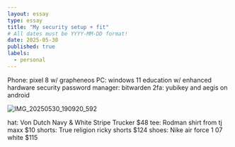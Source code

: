 ```yaml
---
layout: essay
type: essay
title: "My security setup + fit"
# All dates must be YYYY-MM-DD format!
date: 2025-05-30
published: true
labels:
  - personal
---
```


Phone: pixel 8 w/ grapheneos
PC: windows 11 education w/ enhanced hardware security
password manager: bitwarden
2fa: yubikey and aegis on android

![IMG_20250530_190920_592](https://github.com/user-attachments/assets/db87bd12-66ef-473a-94e8-1075aa1c45ac)

hat: Von Dutch Navy & White Stripe Trucker $48
tee: Rodman shirt from tj maxx $10
shorts: True religion ricky shorts $124
shoes: Nike air force 1 07 white $115
